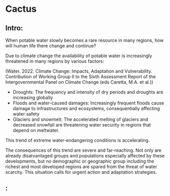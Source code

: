 # Cactus

## Intro:

When potable water slowly becomes a rare resource in many regions, how will human life there change and continue?

Due to climate change the availability of potable water is increasingly threatened in many regions by various factors:

(Water. 2022. Climate Change: Impacts, Adaptation and Vulnerability. Contribution of Working Group II to the Sixth Assessment Report of the Intergovernmental Panel on Climate Change (eds Caretta, M.A. et al.))

- Droughts: The frequency and intensity of dry periods and droughts are increasing globally
- Floods and water-caused damages: Increasingly frequent floods cause damage to infrastructures and ecosystems, consequentially affecting water safety
- Glaciers and snowmelt: The accelerated melting of glaciers and decreased snowfall are threatening water security in regions that depend on meltwater.

This trend of extreme water-endangering conditions is accelerating.

The consequences of this trend are severe and far-reaching. Not only are already disatvantaged groups and populations especially affected by these developments, but no demographic or geographic group including the richest and most developed regions are spared from the threat of water scarcity. This situation calls for urgent action and adaptation strategies.


## :